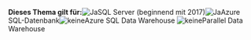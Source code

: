 <Token>**Dieses Thema gilt für:**![Ja](media/yes.png)SQL Server (beginnend mit 2017)![Ja](media/yes.png)Azure SQL-Datenbank![keine](media/no.png)Azure SQL Data Warehouse ![keine](media/no.png)Parallel Data Warehouse</Token>

